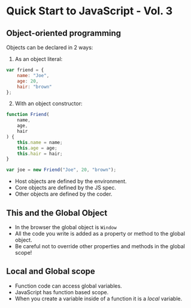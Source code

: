 # Quick Start to JavaScript - Vol. 3

## Object-oriented programming

Objects can be declared in 2 ways:

1. As an object literal:

```JavaScript
var friend = {
    name: "Joe",
    age: 20,
    hair: "brown"
};
```

2. With an object constructor:

```JavaScript
function Friend(
    name,
    age,
    hair
) {
    this.name = name;
    this.age = age;
    this.hair = hair;
}

var joe = new Friend("Joe", 20, "brown");
```

- Host objects are defined by the environment.
- Core objects are defined by the JS spec.
- Other objects are defined by the coder.

## This and the Global Object

- In the browser the global object is `Window`
- All the code you write is added as a property or method to the global object.
- Be careful not to override other properties and methods in the global scope!

## Local and Global scope

- Function code can access global variables.
- JavaScript has function based scope.
- When you create a variable inside of a function it is a _local_ variable.